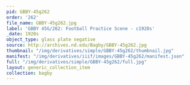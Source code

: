 ```yaml
---
pid: GBBY-45g262
order: '262'
file_name: GBBY-45g262.jpg
label: 'GBBY 45G/262: Football Practice Scene - c1920s'
_date: 1920s
object_type: glass plate negative
source: http://archives.nd.edu/Bagby/GBBY-45g262.jpg
thumbnail: "/img/derivatives/simple/GBBY-45g262/thumbnail.jpg"
manifest: "/img/derivatives/iiif/images/GBBY-45g262/manifest.json"
full: "/img/derivatives/simple/GBBY-45g262/full.jpg"
layout: generic_collection_item
collection: bagby
---
```

